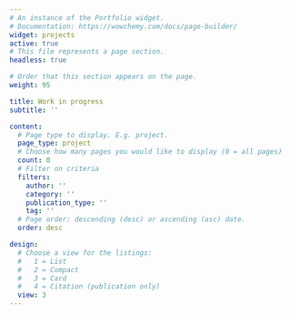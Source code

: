 ```yaml
---
# An instance of the Portfolio widget.
# Documentation: https://wowchemy.com/docs/page-builder/
widget: projects
active: true 
# This file represents a page section.
headless: true

# Order that this section appears on the page.
weight: 95

title: Work in progress
subtitle: ''

content:
  # Page type to display. E.g. project.
  page_type: project
  # Choose how many pages you would like to display (0 = all pages)
  count: 0
  # Filter on criteria
  filters:
    author: ''
    category: ''
    publication_type: ''
    tag: ''
  # Page order: descending (desc) or ascending (asc) date.
  order: desc

design:
  # Choose a view for the listings:
  #   1 = List
  #   2 = Compact
  #   3 = Card
  #   4 = Citation (publication only)
  view: 3
---
```


